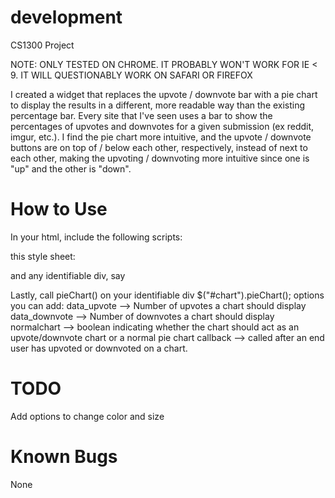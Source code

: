 development
===========
CS1300 Project

NOTE: ONLY TESTED ON CHROME. 
IT PROBABLY WON'T WORK FOR IE < 9. 
IT WILL QUESTIONABLY WORK ON SAFARI OR FIREFOX

I created a widget that replaces the upvote / downvote bar with a pie chart to display the results in a different, more readable way than the existing percentage bar. Every site that I've seen uses a bar to show the percentages of upvotes and downvotes for a given submission (ex reddit, imgur, etc.). I find the pie chart more intuitive, and the upvote / downvote buttons are on top of / below each other, respectively, instead of next to each other, making the upvoting / downvoting more intuitive since one is "up" and the other is "down". 


How to Use
===========
In your html, include the following scripts:
<script src="http://code.jquery.com/jquery-1.10.2.js"></script>
<script src="http://code.jquery.com/ui/1.11.2/jquery-ui.js"></script>
<script type="text/javascript" src="chartwidget.js"></script>

this style sheet: 
<link rel="stylesheet" href="chartwidget.css"></link>

and any identifiable div, say
<div id="chart"></div>

Lastly, call pieChart() on your identifiable div
$("#chart").pieChart();
	options you can add: 
		data_upvote --> Number of upvotes a chart should display
		data_downvote --> Number of downvotes a chart should display
		normalchart --> boolean indicating whether the chart should act as 
			an upvote/downvote chart or a normal pie chart
		callback --> called after an end user has upvoted or downvoted on 
			a chart. 

TODO
===========
Add options to change color and size

Known Bugs
===========
None